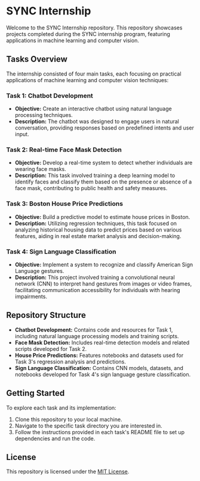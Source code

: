 # SYNC Internship

Welcome to the SYNC Internship repository. This repository showcases projects completed during the SYNC internship program, featuring applications in machine learning and computer vision.

## Tasks Overview

The internship consisted of four main tasks, each focusing on practical applications of machine learning and computer vision techniques:

### Task 1: Chatbot Development
- **Objective:** Create an interactive chatbot using natural language processing techniques.
- **Description:** The chatbot was designed to engage users in natural conversation, providing responses based on predefined intents and user input.

### Task 2: Real-time Face Mask Detection
- **Objective:** Develop a real-time system to detect whether individuals are wearing face masks.
- **Description:** This task involved training a deep learning model to identify faces and classify them based on the presence or absence of a face mask, contributing to public health and safety measures.

### Task 3: Boston House Price Predictions
- **Objective:** Build a predictive model to estimate house prices in Boston.
- **Description:** Utilizing regression techniques, this task focused on analyzing historical housing data to predict prices based on various features, aiding in real estate market analysis and decision-making.

### Task 4: Sign Language Classification
- **Objective:** Implement a system to recognize and classify American Sign Language gestures.
- **Description:** This project involved training a convolutional neural network (CNN) to interpret hand gestures from images or video frames, facilitating communication accessibility for individuals with hearing impairments.

## Repository Structure

- **Chatbot Development:** Contains code and resources for Task 1, including natural language processing models and training scripts.
- **Face Mask Detection:** Includes real-time detection models and related scripts developed for Task 2.
- **House Price Predictions:** Features notebooks and datasets used for Task 3's regression analysis and predictions.
- **Sign Language Classification:** Contains CNN models, datasets, and notebooks developed for Task 4's sign language gesture classification.

## Getting Started

To explore each task and its implementation:

1. Clone this repository to your local machine.
2. Navigate to the specific task directory you are interested in.
3. Follow the instructions provided in each task's README file to set up dependencies and run the code.

## License

This repository is licensed under the [MIT License](MIT-License).
